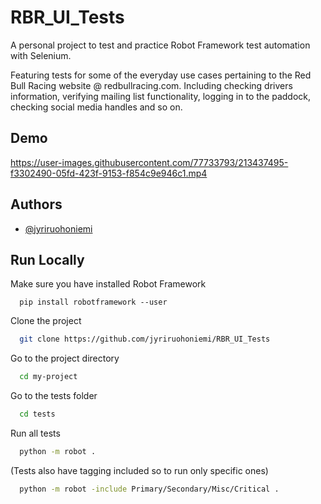 
# RBR_UI_Tests

A personal project to test and practice Robot Framework test automation with Selenium.

Featuring tests for some of the everyday use cases pertaining to the Red Bull Racing website @ redbullracing.com. 
Including checking drivers information, verifying mailing list functionality, logging in to the paddock, checking social media handles and so on.

## Demo



https://user-images.githubusercontent.com/77733793/213437495-f3302490-05fd-423f-9153-f854c9e946c1.mp4




## Authors

- [@jyriruohoniemi](https://www.github.com/jyriruohoniemi)


## Run Locally

Make sure you have installed Robot Framework

```pip
  pip install robotframework --user
```

Clone the project

```bash
  git clone https://github.com/jyriruohoniemi/RBR_UI_Tests
```

Go to the project directory

```bash
  cd my-project
```

Go to the tests folder

```bash
  cd tests
```

Run all tests

```bash
  python -m robot .
```
(Tests also have tagging included so to run only specific ones)

```bash
  python -m robot -include Primary/Secondary/Misc/Critical .
```
